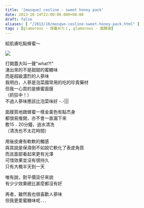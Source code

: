 ```yaml
---
title: '[masque] cosline - sweet honey pack'
date: 2013-10-14T22:00:00.000+08:00
draft: false
aliases: [ "/2013/10/masque-cosline-sweet-honey-pack.html" ]
tags : [glamorous - 保養おたく, glamorous - 面膜魂]
---
```


給肌膚吃點蜂蜜～  

![](/images/coslinehoney.jpg)

打開蓋大叫一聲"what?!"  
湧出來的不是甜甜的蜜糖味  
而是超級濃烈的人蔘味  
我明白，人蔘是泡菜國常用的吃的珍貴藥材  
但我一心買的是蜂蜜面膜  
（抓狂中！）  
不過人蔘味應該比泡菜味好 -.-|||  
  
面膜質地跟蜂蜜一樣金黃色有點杰身  
都很易推開，亦不會一直漏下來  
敷15﹣20分鐘，過水清洗  
（清洗也不太花時間）  
  
用後皮膚有軟軟的觸感  
與其說是保濕倒不如說它軟化了表皮角質  
而且面部看起來更有光澤  
可惜效果並沒有很持久  
只有大概半天到一天  
  
唯有說，對平價貨仔來說  
有少少效果總比甚麼都沒有好  
  
  
再者，雖然我也很喜歡人蔘味  
但我更愛蜜糖味呢．．．
